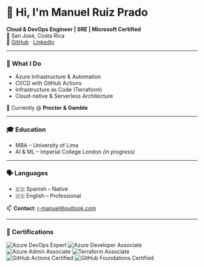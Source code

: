 # 👋 Hi, I'm Manuel Ruiz Prado

**Cloud & DevOps Engineer | SRE | Microsoft Certified**  
📍 San José, Costa Rica  
🔗 [GitHub](https://github.com/manuel-ruiz-p) · [LinkedIn](https://linkedin.com/in/manuelruizp)

---

### 🔧 What I Do

- Azure Infrastructure & Automation  
- CI/CD with GitHub Actions  
- Infrastructure as Code (Terraform)  
- Cloud-native & Serverless Architecture  

💼 Currently @ **Procter & Gamble**

---

### 🎓 Education

- MBA – University of Lima  
- AI & ML – Imperial College London *(in progress)*

---

### 🗣️ Languages

- 🇪🇸 Spanish – Native  
- 🇺🇸 English – Professional

📫 **Contact**: r-manuel@outlook.com

---

### 🏅 Certifications

![Azure DevOps Expert](https://img.shields.io/badge/Azure-DevOps_Expert-0078D4?style=for-the-badge&logo=microsoftazure&logoColor=white)
![Azure Developer Associate](https://img.shields.io/badge/Azure-Developer_Associate-0078D4?style=for-the-badge&logo=microsoftazure&logoColor=white)
![Azure Admin Associate](https://img.shields.io/badge/Azure-Administrator_Associate-0078D4?style=for-the-badge&logo=microsoftazure&logoColor=white)
![Terraform Associate](https://img.shields.io/badge/Terraform-Associate-844FBA?style=for-the-badge&logo=terraform&logoColor=white)
![GitHub Actions Certified](https://img.shields.io/badge/GitHub-Actions_Certified-24292e?style=for-the-badge&logo=github&logoColor=white)
![GitHub Foundations Certified](https://img.shields.io/badge/GitHub-Foundations_Certified-24292e?style=for-the-badge&logo=github&logoColor=white)
